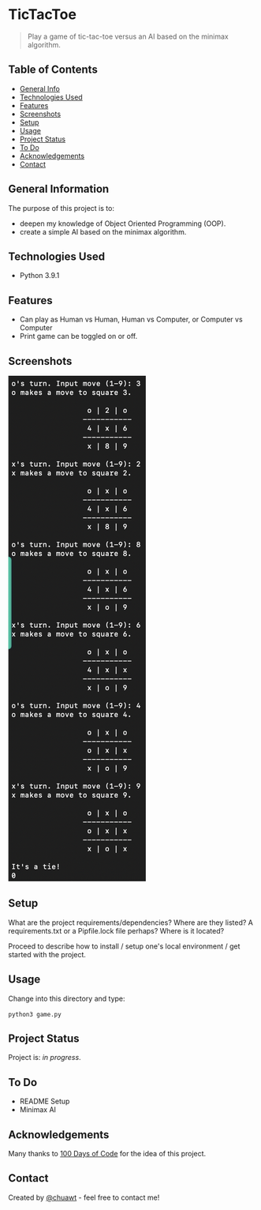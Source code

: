 # TicTacToe
> Play a game of tic-tac-toe versus an AI based on the minimax algorithm.


## Table of Contents
* [General Info](#general-information)
* [Technologies Used](#technologies-used)
* [Features](#features)
* [Screenshots](#screenshots)
* [Setup](#setup)
* [Usage](#usage)
* [Project Status](#project-status)
* [To Do](#to-do)
* [Acknowledgements](#acknowledgements)
* [Contact](#contact)


## General Information
The purpose of this project is to:
- deepen my knowledge of Object Oriented Programming (OOP).
- create a simple AI based on the minimax algorithm.


## Technologies Used
- Python 3.9.1


## Features
- Can play as Human vs Human, Human vs Computer, or Computer vs Computer
- Print game can be toggled on or off.


## Screenshots
![Example screenshot](images/screenshot.png)


## Setup
What are the project requirements/dependencies? Where are they listed? A requirements.txt or a Pipfile.lock file perhaps? Where is it located?

Proceed to describe how to install / setup one's local environment / get started with the project.


## Usage
Change into this directory and type:

`python3 game.py`


## Project Status
Project is: _in progress_.  


## To Do
- README Setup
- Minimax AI


## Acknowledgements
Many thanks to [100 Days of Code](https://www.udemy.com/course/100-days-of-code) for the idea of this project. 


## Contact
Created by [@chuawt](https://chuawt.github.io) - feel free to contact me!

